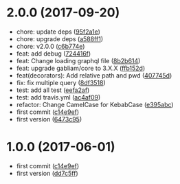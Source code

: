 <a name="2.0.0"></a>
# 2.0.0 (2017-09-20)

* chore: update deps ([95f2a1e](https://github.com/gabliam/graphql/commit/95f2a1e))
* chore: upgrade deps ([a588ff1](https://github.com/gabliam/graphql/commit/a588ff1))
* chore: v2.0.0 ([c6b774e](https://github.com/gabliam/graphql/commit/c6b774e))
* feat: add debug ([724416f](https://github.com/gabliam/graphql/commit/724416f))
* feat: Change loading graphql file ([8b2b614](https://github.com/gabliam/graphql/commit/8b2b614))
* feat: upgrade gabliam/core to 3.X.X ([ffb152d](https://github.com/gabliam/graphql/commit/ffb152d))
* feat(decorators): Add relative path and pwd ([407745d](https://github.com/gabliam/graphql/commit/407745d))
* fix: fix multiple query ([8df3518](https://github.com/gabliam/graphql/commit/8df3518))
* test: add all test ([eefa2af](https://github.com/gabliam/graphql/commit/eefa2af))
* test: add travis.yml ([ac4af09](https://github.com/gabliam/graphql/commit/ac4af09))
* refactor: Change CamelCase for KebabCase ([e395abc](https://github.com/gabliam/graphql/commit/e395abc))
* first commit ([c14e9ef](https://github.com/gabliam/graphql/commit/c14e9ef))
* first version ([6473c95](https://github.com/gabliam/graphql/commit/6473c95))



<a name="1.0.0"></a>
# 1.0.0 (2017-06-01)

* first commit ([c14e9ef](https://github.com/gabliam/graphql/commit/c14e9ef))
* first version ([dd7c5ff](https://github.com/gabliam/graphql/commit/dd7c5ff))



